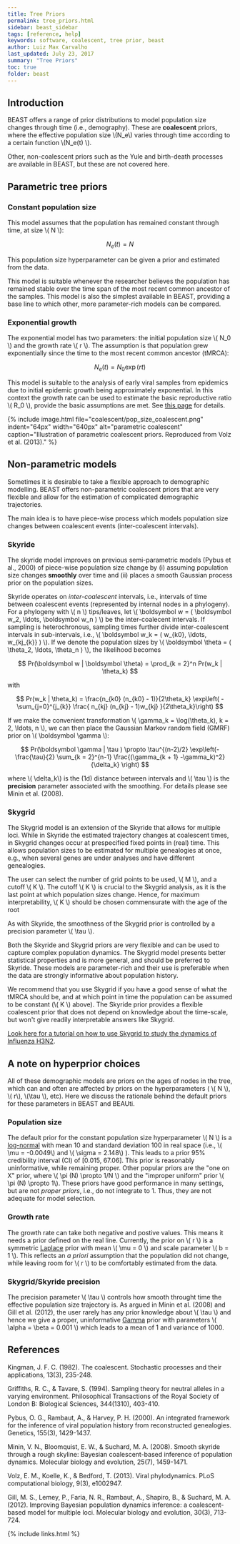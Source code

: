 ```yaml
---
title: Tree Priors
permalink: tree_priors.html
sidebar: beast_sidebar
tags: [reference, help]
keywords: software, coalescent, tree prior, beast
author: Luiz Max Carvalho
last_updated: July 23, 2017
summary: "Tree Priors"
toc: true
folder: beast
---
```


## Introduction 
 
BEAST offers a range of prior distributions to model population size changes through time (i.e., demography).
These are **coalescent** priors, where the effective population size \\(N_e\\) varies through time according to a certain function \\(N_e(t) \\).

Other, non-coalescent priors such as the Yule and birth-death processes are available in BEAST, but these are not covered here.

## Parametric tree priors

### Constant population size

This model assumes that the population has remained constant through time, at size \\( N \\):

$$ N_e (t) = N$$

This population size hyperparameter can be given a prior and estimated from the data.

This model is suitable whenever the researcher believes the population has remained stable over the time span of the most recent common ancestor of the samples.
This model is also the simplest available in BEAST, providing a base line to which other, more parameter-rich models can be compared.
 
### Exponential growth

The exponential model has two parameters: the initial population size \\( N_0 \\) and the growth rate \\( r \\).
The assumption is that population grew exponentially since the time to the most recent common ancestor (tMRCA):

$$ N_e(t) = N_0 \exp(rt) $$

This model is suitable to the analysis of early viral samples from epidemics due to initial epidemic growth being approximately exponential.
In this context the growth rate can be used to estimate the basic reproductive ratio \\( R_0 \\), provide the basic assumptions are met. 
See [this page](estimating_R0) for details.

{% include image.html file="coalescent/pop_size_coalescent.png" indent="64px" width="640px" alt="parametric coalescent" caption="Illustration of parametric coalescent priors. Reproduced from Volz et al. (2013)." %}

## Non-parametric models

Sometimes it is desirable to take a flexible approach to demographic modelling.
BEAST offers non-parametric coalescent priors that are very flexible and allow for the estimation of complicated demographic trajectories.

The main idea is to have piece-wise process which models population size changes between coalescent events (inter-coalescent intervals). 

### Skyride

The skyride model improves on previous semi-parametric models (Pybus et al., 2000) of piece-wise population size change by (i) assuming population size changes **smoothly** over time and (ii) places a smooth Gaussian process prior on the population sizes.

Skyride operates on *inter-coalescent* intervals, i.e., intervals of time between coalescent events (represented by internal nodes in a phylogeny). 
For a phylogeny with \\( n \\) tips/leaves, let \\( \boldsymbol w = ( \boldsymbol w_2, \ldots, \boldsymbol w_n ) \\) be the inter-coalecent intervals.
If sampling is heterochronous, sampling times further divide inter-coalescent intervals in sub-intervals, i.e., 
\\( \boldsymbol w_k = ( w_{k0}, \ldots, w_{kj_{k}} ) \\).
If we denote the population sizes by \\( \boldsymbol \theta  = ( \theta_2, \ldots, \theta_n ) \\), the likelihood becomes

$$ Pr(\boldsymbol w | \boldsymbol \theta) = \prod_{k = 2}^n  Pr(w_k | \theta_k) $$

with

$$ Pr(w_k | \theta_k) =  \frac{n_{k0} (n_{k0} - 1)}{2\theta_k} \exp\left( -  \sum_{j=0}^{j_{k}} \frac{ n_{kj} (n_{kj} - 1)w_{kj} }{2\theta_k}\right) $$

If we make the convenient transformation \\( \gamma_k = \log(\theta_k),  k = 2, \ldots, n \\), we can then place the Gaussian Markov random field (GMRF) prior on  \\( \boldsymbol \gamma \\):

$$ Pr(\boldsymbol \gamma | \tau ) \propto \tau^{(n-2)/2} \exp\left(- \frac{\tau}{2} \sum_{k = 2}^{n-1} \frac{(\gamma_{k + 1} -\gamma_k)^2}{\delta_k} \right) $$

where  \\( \delta_k\\) is  the (1d) distance between intervals and \\( \tau \\) is the **precision** parameter associated with the smoothing.
For details please see Minin et al. (2008).

### Skygrid

The Skygrid model is an extension of the Skyride that allows for multiple loci.
While in Skyride  the estimated trajectory changes at coalescent times, in Skygrid changes occur at prespecified fixed points in (real) time.
This allows population sizes to be estimated for multiple genealogies at once, e.g., when several genes are under analyses and have different genealogies. 

The user can select the number of grid points to be used, \\( M \\), and a cutoff \\( K \\).
The cutoff \\( K \\) is crucial to the Skygrid analysis, as it is the last point at which population sizes change.
Hence, for maximum interpretability,  \\( K \\) should be chosen commensurate with the age of the root

As with Skyride, the smoothness of the Skygrid prior is controlled by a precision parameter \\( \tau \\).

Both the Skyride and Skygrid priors are very flexible and can be used to capture complex population dynamics.
The Skygrid model presents better statistical properties and is more general, and should be preferred to Skyride.
These models are parameter-rich and their use is preferable when the data are strongly informative about population history.

We recommend that you use Skygrid if you have a good sense of what the tMRCA should be, and at which point in time the population can be assumed to be constant (\\( K \\) above).
The Skyride prior provides a flexible coalescent prior that does not depend on knowledge about  the time-scale, but won't give readily interpretable answers like Skygrid.

[Look here for a tutorial on how to use Skygrid to study the dynamics of Influenza H3N2](influenza_phylodynamics).


## A note on hyperprior choices

All of these demographic models are priors on the ages of nodes in the tree, which can and often are affected by priors on the hyperparameters ( \\( N \\), \\( r\\), \\(\tau \\), etc).
Here we discuss the rationale behind the default priors for these parameters in BEAST and BEAUti.

### Population size 

The default prior for the constant population size hyperparameter \\( N \\) is a [log-normal](https://en.wikipedia.org/wiki/Log-normal_distribution) with mean 10 and standard deviation 100 in real space (i.e., \\( \mu =  -0.0049\\) and \\( \sigma = 2.148\\) ).
This leads to a prior 95% credibility interval (CI) of [0.015, 67.06].
This prior is reasonably uninformative, while remaining proper.
Other popular priors are the "one on X" prior, where \\( \pi (N) \propto 1/N \\) and the "improper uniform" prior \\( \pi (N) \propto 1\\). 
These priors have good performance in many settings, but are not _proper priors_, i.e., do not integrate to 1.
Thus, they are not adequate for model selection.

### Growth rate

The growth rate can take both negative and postive values.
This means it needs a prior defined on the real line.
Currently, the prior on \\( r \\) is a symmetric [Laplace](https://en.wikipedia.org/wiki/Laplace_distribution) prior  with mean \\( \mu = 0 \\) and scale parameter \\( b = 1 \\).
This reflects an _a priori_ assumption that the population did not change, while leaving room for \\( r \\) to be comfortably estimated from the data.

### Skygrid/Skyride precision

The precision parameter \\( \tau \\) controls how smooth throught time the effective population size trajectory is.
As argued in Minin et al. (2008) and Gill et al. (2012), the user rarely has any prior knowledge about \\( \tau \\\) and hence we give a proper, uninformative [Gamma](https://en.wikipedia.org/wiki/Gamma_distribution) prior with parameters \\( \alpha = \beta = 0.001 \\) which leads to a mean of 1 and variance of 1000. 

## References

Kingman, J. F. C. (1982). The coalescent. Stochastic processes and their applications, 13(3), 235-248.

Griffiths, R. C., & Tavare, S. (1994). Sampling theory for neutral alleles in a varying environment. Philosophical Transactions of the Royal Society of London B: Biological Sciences, 344(1310), 403-410.

Pybus, O. G., Rambaut, A., & Harvey, P. H. (2000). An integrated framework for the inference of viral population history from reconstructed genealogies. Genetics, 155(3), 1429-1437.

Minin, V. N., Bloomquist, E. W., & Suchard, M. A. (2008). Smooth skyride through a rough skyline: Bayesian coalescent-based inference of population dynamics. Molecular biology and evolution, 25(7), 1459-1471.

Volz, E. M., Koelle, K., & Bedford, T. (2013). Viral phylodynamics. PLoS computational biology, 9(3), e1002947.

Gill, M. S., Lemey, P., Faria, N. R., Rambaut, A., Shapiro, B., & Suchard, M. A. (2012). Improving Bayesian population dynamics inference: a coalescent-based model for multiple loci. Molecular biology and evolution, 30(3), 713-724.

{% include links.html %}